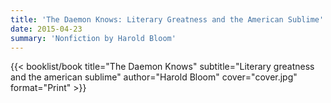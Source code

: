 ```yaml
---
title: 'The Daemon Knows: Literary Greatness and the American Sublime'
date: 2015-04-23
summary: 'Nonfiction by Harold Bloom'
---
```


{{< booklist/book
title="The Daemon Knows"
subtitle="Literary greatness and the american sublime"
author="Harold Bloom"
cover="cover.jpg"
format="Print" >}}
